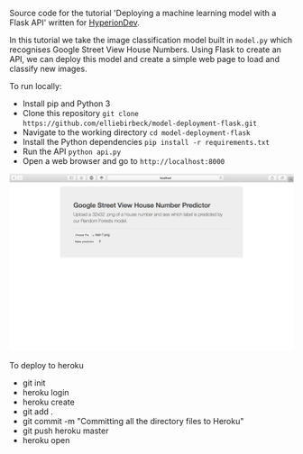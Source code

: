Source code for the tutorial 'Deploying a machine learning model with a Flask API' written for [HyperionDev](http://blog.hyperiondev.com).

In this tutorial we take the image classification model built in `model.py` which recognises Google Street View House Numbers. Using Flask to create an API, we can deploy this model and create a simple web page to load and classify new images. 

To run locally:

- Install pip and Python 3
- Clone this repository `git clone https://github.com/elliebirbeck/model-deployment-flask.git`
- Navigate to the working directory `cd model-deployment-flask`
- Install the Python dependencies `pip install -r requirements.txt`
- Run the API `python api.py`
- Open a web browser and go to `http://localhost:8000`

![screenshot.png](screenshot.png)

To deploy to heroku

- git init
- heroku login
- heroku create
- git add .
- git commit -m "Committing all the directory files to Heroku"
- git push heroku master
- heroku open